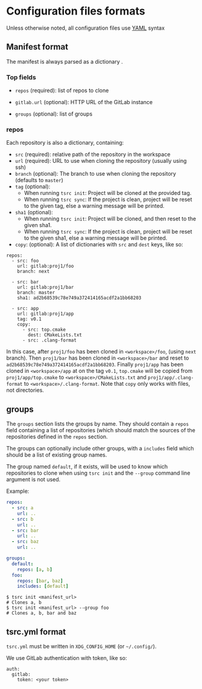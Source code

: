 # Configuration files formats

Unless otherwise noted, all configuration files use [YAML](http://www.yaml.org/)
syntax

## Manifest format

The manifest is always parsed as a dictionary .

### Top fields


* `repos` (required): list of repos to clone

* `gitlab.url` (optional): HTTP URL of the GitLab instance

* `groups` (optional): list of groups

### repos

Each repository is also a dictionary, containing:

* `src` (required): relative path of the repository in the workspace
* `url` (required): URL to use when cloning the repository (usually using ssh)
* `branch` (optional): The branch to use when cloning the repository (defaults
  to `master`)
* `tag` (optional):
    * When running `tsrc init`: Project will be cloned at the provided tag.
    * When running `tsrc sync`:  If the project is clean, project will be reset
        to the given tag, else a warning message will be printed.
* `sha1` (optional):
    * When running `tsrc init`: Project will be cloned, and then reset to the given sha1.
    * When running `tsrc sync`:  If the project is clean, project will be reset
        to the given sha1, else a warning message will be printed.
* `copy`: (optional): A list of dictionaries with `src` and `dest` keys, like so:


```
repos:
  - src: foo
    url: gitlab:proj1/foo
    branch: next

  - src: bar
    url: gitlab:proj1/bar
    branch: master
    sha1: ad2b68539c78e749a372414165acdf2a1bb68203

  - src: app
    url: gitlab:proj1/app
    tag: v0.1
    copy:
      - src: top.cmake
        dest: CMakeLists.txt
      - src: .clang-format
```

In this case, after `proj1/foo` has been cloned in `<workspace>/foo`,
(using `next` branch). Then `proj1/bar` has been cloned in `<workspace>/bar`
and reset to `ad2b68539c78e749a372414165acdf2a1bb68203`. Finally `proj1/app`
has been cloned in `<workspace>/app` at on the tag `v0.1`, `top.cmake` will be
copied from `proj1/app/top.cmake` to `<workspace>/CMakeLists.txt` and
`proj1/app/.clang-format` to `<workspace>/.clang-format`.
Note that `copy` only works with files, not directories.

## groups

The `groups` section lists the groups by name. They should contain a `repos` field
containing a list of repositories (which should match the sources of the repositories
defined in the `repos`  section.

The groups can optionally include other groups, with a `includes` field which should be
a list of existing group names.

The group named `default`, if it exists, will be used to know which repositories to clone
when using `tsrc init` and the `--group` command line argument is not used.

Example:

```yaml
repos:
  - src: a
    url: ..
  - src: b
    url: ..
  - src: bar
    url: ..
  - src: baz
    url: ..

groups:
  default:
    repos: [a, b]
  foo:
    repos: [bar, baz]
    includes: [default]
```

```console
$ tsrc init <manifest_url>
# Clones a, b
$ tsrc init <manifest_url> --group foo
# Clones a, b, bar and baz
```





## tsrc.yml format

`tsrc.yml` must be written in `XDG_CONFIG_HOME` (or `~/.config/`).

We use GitLab authentication with token, like so:

```
auth:
  gitlab:
    token: <your token>
```
